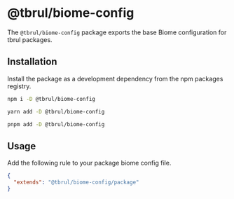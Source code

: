 # @tbrul/biome-config

The `@tbrul/biome-config` package exports the base Biome configuration for tbrul packages.

## Installation

Install the package as a development dependency from the npm packages registry.

```bash
npm i -D @tbrul/biome-config

yarn add -D @tbrul/biome-config

pnpm add -D @tbrul/biome-config
```

## Usage

Add the following rule to your package biome config file.

```json
{
  "extends": "@tbrul/biome-config/package"
}
```
